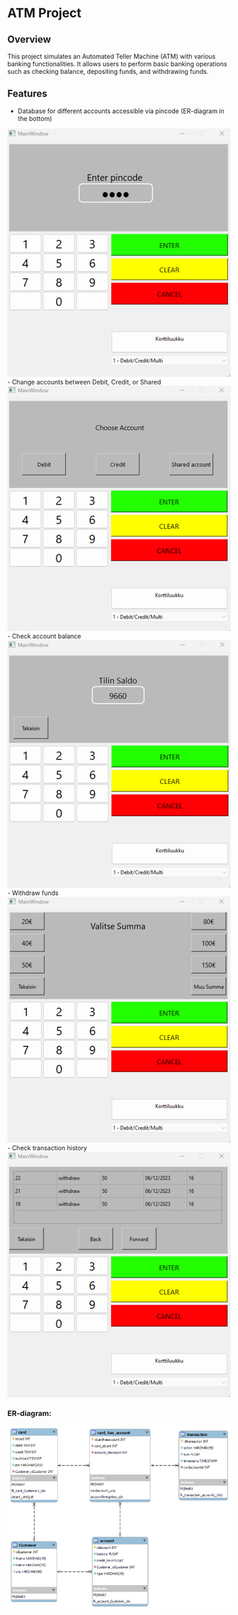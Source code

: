 # ATM Project

## Overview
This project simulates an Automated Teller Machine (ATM) with various banking functionalities. It allows users to perform basic banking operations such as checking balance, depositing funds, and withdrawing funds.

## Features
- Database for different accounts accessible via pincode (ER-diagram in the bottom)

 <img src=Pincode.png>
- Change accounts between Debit, Credit, or Shared

 <img src=Account.png>
- Check account balance

 <img src=AccountBalance.png>
- Withdraw funds

 <img src=Withdraw.png>
- Check transaction history

 <img src=TransactionHistory.png>


### ER-diagram:

<img src=er_kaavio.png>
